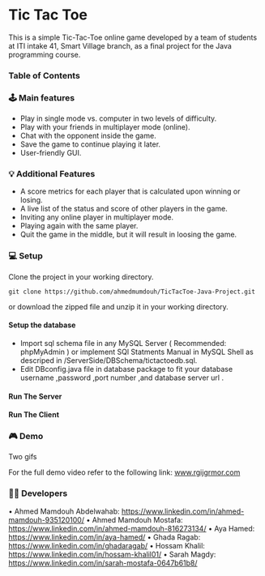 # **Tic Tac Toe**

This is a simple Tic-Tac-Toe online game developed by a team of students at ITI intake 41, 
Smart Village branch, as a final project for the Java programming course.

### Table of Contents



### 🕹️ Main features

- Play in single mode vs. computer in two levels of difficulty.
- Play with your friends in multiplayer mode (online).
- Chat with the opponent inside the game.
- Save the game to continue playing it later.
- User-friendly GUI.

### 💡 Additional Features

- A score metrics for each player that is calculated upon winning or losing.
- A live list of the status and score of other players in the game.
- Inviting any online player in multiplayer mode.
- Playing again with the same player.
- Quit the game in the middle, but it will result in loosing the game.

### 💻 Setup 

Clone the project in your working directory.

`git clone https://github.com/ahmedmumdouh/TicTacToe-Java-Project.git`

or download the zipped file and unzip it in your working directory.

#### Setup the database

- Import sql schema file in any MySQL Server ( Recommended: phpMyAdmin ) or implement SQl Statments Manual in MySQL Shell as descriped in /ServerSide/DBSchema/tictactoedb.sql.
- Edit DBconfig.java file in database package to fit your database username ,password ,port number ,and database server url .

#### Run The Server

#### Run The Client



### 🎮 Demo 

Two gifs 



For the full demo video refer to the following link: www.rgijgrmor.com



### 👨‍💻 Developers

• Ahmed Mamdouh Abdelwahab: https://www.linkedin.com/in/ahmed-mamdouh-935120100/
• Ahmed Mamdouh Mostafa: https://www.linkedin.com/in/ahmed-mamdouh-816273134/
• Aya Hamed: https://www.linkedin.com/in/aya-hamed/
• Ghada Ragab:	https://www.linkedin.com/in/ghadaragab/
• Hossam Khalil:	https://www.linkedin.com/in/hossam-khalil01/
• Sarah Magdy:	https://www.linkedin.com/in/sarah-mostafa-0647b61b8/
